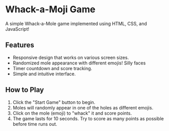 # Whack-a-Moji Game

A simple Whack-a-Mole game implemented using HTML, CSS, and JavaScript!

## Features

- Responsive design that works on various screen sizes.
- Randomized mole appearance with different emojis! Silly faces
- Timer countdown and score tracking.
- Simple and intuitive interface.

## How to Play

1. Click the "Start Game" button to begin.
2. Moles will randomly appear in one of the holes as different emojis.
3. Click on the mole (emoji) to "whack" it and score points.
4. The game lasts for 10 seconds. Try to score as many points as possible before time runs out.

